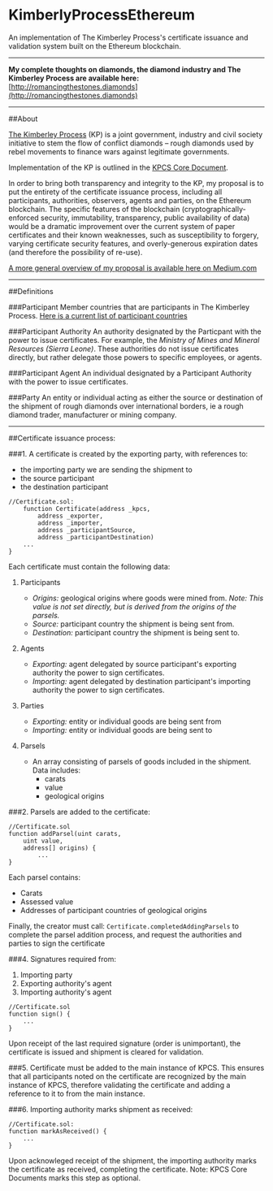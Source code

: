 # KimberlyProcessEthereum
An implementation of The Kimberley Process's certificate issuance and validation system built on the Ethereum blockchain.

---

__My complete thoughts on diamonds, the diamond industry and The Kimberley Process are available here:__
[http://romancingthestones.diamonds](http://romancingthestones.diamonds)

---

##About

[The Kimberley Process](http://www.kimberleyprocess.com) (KP) is a joint government, industry and civil society initiative to stem the flow of conflict diamonds – rough diamonds used by rebel movements to finance wars against legitimate governments.

Implementation of the KP is outlined in the [KPCS Core Document](http://www.kimberleyprocess.com/en/kpcs-core-document).

In order to bring both transparency and integrity to the KP, my proposal is to put the entirety of the certificate issuance process, including all participants, authorities, observers, agents and parties, on the Ethereum blockchain. The specific features of the blockchain (cryptographically-enforced security, immutability, transparency, public availability of data) would be a dramatic improvement over the current system of paper certificates and their known weaknesses, such as  susceptibility to forgery, varying certificate security features, and overly-generous expiration dates (and therefore the possibility of re-use).

[A more general overview of my proposal is available here on Medium.com](https://medium.com/@jacksonadams/my-complete-thoughts-on-diamonds-are-here-5e1a27e2acbe#.th0kk2edm)

---

##Definitions

###Participant
Member countries that are participants in The Kimberley Process.
[Here is a current list of participant countries](http://www.kimberleyprocess.com/en/participants)

###Participant Authority
An authority designated by the Particpant with the power to issue certificates. For example, the _Ministry of Mines and Mineral Resources (Sierra Leone)_. These authorities do not issue certificates directly, but rather delegate those powers to specific employees, or agents.

###Participant Agent
An individual designated by a Participant Authority with the power to issue certificates.

###Party
An entity or individual acting as either the source or destination of the shipment of rough diamonds over international borders, ie a rough diamond trader, manufacturer or mining company.

---

##Certificate issuance process:

###1. A certificate is created by the exporting party, with references to:
- the importing party we are sending the shipment to
- the source participant
- the destination participant

```solidity
//Certificate.sol:
    function Certificate(address _kpcs,
        address _exporter,
        address _importer,
        address _participantSource,
        address _participantDestination)
    ...
}
```

Each certificate must contain the following data:

1. Participants
	- _Origins:_ geological origins where goods were mined from. _Note: This value is not set directly, but is derived from the origins of the parsels._
	- _Source:_ participant country the shipment is being sent from.
	- _Destination:_ participant country the shipment is being sent to.

2. Agents
	- _Exporting:_ agent delegated by source participant's exporting authority the power to sign certificates.
	- _Importing:_ agent delegated by destination participant's importing authority the power to sign certificates.

3. Parties
	- _Exporting:_ entity or individual goods are being sent from
	- _Importing:_ entity or individual goods are being sent to

4. Parsels
	- An array consisting of parsels of goods included in the shipment. Data includes:
		- carats
		- value
		- geological origins

###2. Parsels are added to the certificate:
```solidity
//Certificate.sol
function addParsel(uint carats,
	uint value,
	address[] origins) {
		...
}
```
Each parsel contains:
- Carats
- Assessed value
- Addresses of participant countries of geological origins

Finally, the creator must call: `Certificate.completedAddingParsels` to complete the parsel addition process, and request the authorities and parties to sign the certificate

###4. Signatures required from:
1. Importing party
2. Exporting authority's agent
3. Importing authority's agent

```solidity
//Certificate.sol
function sign() {
	...
}
```

Upon receipt of the last required signature (order is unimportant), the certificate is issued and shipment is cleared for validation.

###5. Certificate must be added to the main instance of KPCS.
This ensures that all participants noted on the certificate are recognized by the main instance of KPCS, therefore validating the certificate and adding a reference to it to from the main instance.

###6. Importing authority marks shipment as received:

```solidity
//Certificate.sol:
function markAsReceived() {
	...
}
```

Upon acknowleged receipt of the shipment, the importing authority marks the certificate as received, completing the certificate.
Note: KPCS Core Documents marks this step as optional.
